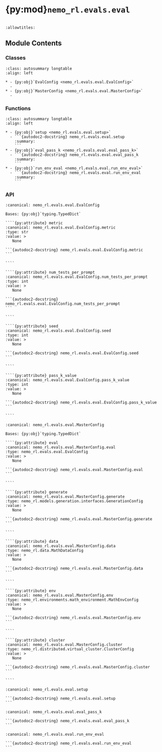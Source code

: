 # {py:mod}`nemo_rl.evals.eval`

```{py:module} nemo_rl.evals.eval
```

```{autodoc2-docstring} nemo_rl.evals.eval
:allowtitles:
```

## Module Contents

### Classes

````{list-table}
:class: autosummary longtable
:align: left

* - {py:obj}`EvalConfig <nemo_rl.evals.eval.EvalConfig>`
  -
* - {py:obj}`MasterConfig <nemo_rl.evals.eval.MasterConfig>`
  -
````

### Functions

````{list-table}
:class: autosummary longtable
:align: left

* - {py:obj}`setup <nemo_rl.evals.eval.setup>`
  - ```{autodoc2-docstring} nemo_rl.evals.eval.setup
    :summary:
    ```
* - {py:obj}`eval_pass_k <nemo_rl.evals.eval.eval_pass_k>`
  - ```{autodoc2-docstring} nemo_rl.evals.eval.eval_pass_k
    :summary:
    ```
* - {py:obj}`run_env_eval <nemo_rl.evals.eval.run_env_eval>`
  - ```{autodoc2-docstring} nemo_rl.evals.eval.run_env_eval
    :summary:
    ```
````

### API

`````{py:class} EvalConfig()
:canonical: nemo_rl.evals.eval.EvalConfig

Bases: {py:obj}`typing.TypedDict`

````{py:attribute} metric
:canonical: nemo_rl.evals.eval.EvalConfig.metric
:type: str
:value: >
   None

```{autodoc2-docstring} nemo_rl.evals.eval.EvalConfig.metric
```

````

````{py:attribute} num_tests_per_prompt
:canonical: nemo_rl.evals.eval.EvalConfig.num_tests_per_prompt
:type: int
:value: >
   None

```{autodoc2-docstring} nemo_rl.evals.eval.EvalConfig.num_tests_per_prompt
```

````

````{py:attribute} seed
:canonical: nemo_rl.evals.eval.EvalConfig.seed
:type: int
:value: >
   None

```{autodoc2-docstring} nemo_rl.evals.eval.EvalConfig.seed
```

````

````{py:attribute} pass_k_value
:canonical: nemo_rl.evals.eval.EvalConfig.pass_k_value
:type: int
:value: >
   None

```{autodoc2-docstring} nemo_rl.evals.eval.EvalConfig.pass_k_value
```

````

`````

`````{py:class} MasterConfig()
:canonical: nemo_rl.evals.eval.MasterConfig

Bases: {py:obj}`typing.TypedDict`

````{py:attribute} eval
:canonical: nemo_rl.evals.eval.MasterConfig.eval
:type: nemo_rl.evals.eval.EvalConfig
:value: >
   None

```{autodoc2-docstring} nemo_rl.evals.eval.MasterConfig.eval
```

````

````{py:attribute} generate
:canonical: nemo_rl.evals.eval.MasterConfig.generate
:type: nemo_rl.models.generation.interfaces.GenerationConfig
:value: >
   None

```{autodoc2-docstring} nemo_rl.evals.eval.MasterConfig.generate
```

````

````{py:attribute} data
:canonical: nemo_rl.evals.eval.MasterConfig.data
:type: nemo_rl.data.MathDataConfig
:value: >
   None

```{autodoc2-docstring} nemo_rl.evals.eval.MasterConfig.data
```

````

````{py:attribute} env
:canonical: nemo_rl.evals.eval.MasterConfig.env
:type: nemo_rl.environments.math_environment.MathEnvConfig
:value: >
   None

```{autodoc2-docstring} nemo_rl.evals.eval.MasterConfig.env
```

````

````{py:attribute} cluster
:canonical: nemo_rl.evals.eval.MasterConfig.cluster
:type: nemo_rl.distributed.virtual_cluster.ClusterConfig
:value: >
   None

```{autodoc2-docstring} nemo_rl.evals.eval.MasterConfig.cluster
```

````

`````

````{py:function} setup(master_config: nemo_rl.evals.eval.MasterConfig, tokenizer: transformers.AutoTokenizer, dataset: nemo_rl.data.datasets.AllTaskProcessedDataset) -> tuple[nemo_rl.models.generation.vllm.VllmGeneration, torch.utils.data.DataLoader, nemo_rl.evals.eval.MasterConfig]
:canonical: nemo_rl.evals.eval.setup

```{autodoc2-docstring} nemo_rl.evals.eval.setup
```
````

````{py:function} eval_pass_k(rewards: torch.Tensor, num_tests_per_prompt: int, k: int) -> float
:canonical: nemo_rl.evals.eval.eval_pass_k

```{autodoc2-docstring} nemo_rl.evals.eval.eval_pass_k
```
````

````{py:function} run_env_eval(vllm_generation, dataloader, env, master_config)
:canonical: nemo_rl.evals.eval.run_env_eval

```{autodoc2-docstring} nemo_rl.evals.eval.run_env_eval
```
````
